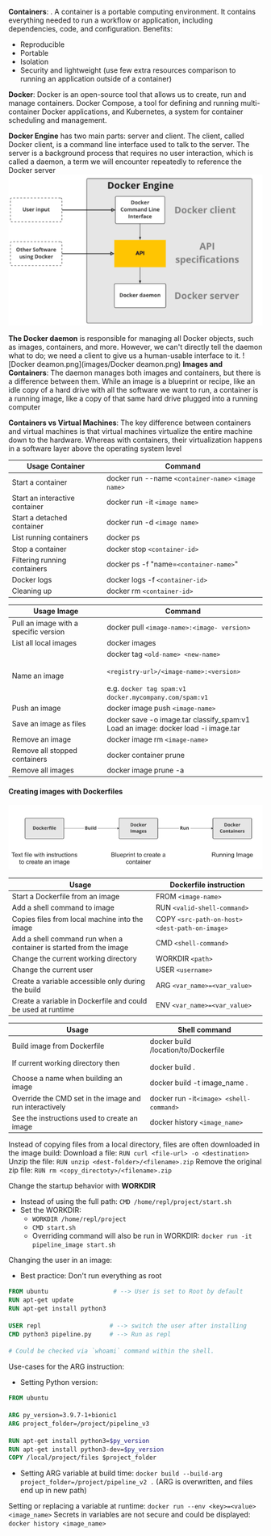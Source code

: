 **Containers**: . A container is a portable computing environment. It contains everything needed to run a workflow or application, including dependencies, code, and configuration.
Benefits:
- Reproducible
- Portable
- Isolation
- Security and lightweight (use few extra resources comparison to running an application outside of a container)

**Docker**: Docker is an open-source tool that allows us to create, run and manage containers. Docker Compose, a tool for defining and running multi-container Docker applications, and Kubernetes, a system for container scheduling and management.

**Docker Engine** has two main parts: server and client. The client, called Docker client, is a command line interface used to talk to the server. The server is a background process that requires no user interaction, which is called a daemon, a term we will encounter repeatedly to reference the Docker server
![Docker-Engine.png](images/Docker-Engine.png)

**The Docker daemon** is responsible for managing all Docker objects, such as images, containers, and more. However, we can't directly tell the daemon what to do; we need a client to give us a human-usable interface to it.
![Docker deamon.png](images/Docker deamon.png)
**Images and Containers**: The daemon manages both images and containers, but there is a difference between them. While an image is a blueprint or recipe, like an idle copy of a hard drive with all the software we want to run, a container is a running image, like a copy of that same hard drive plugged into a running computer

**Containers vs Virtual Machines**: The key difference between containers and virtual machines is that virtual machines virtualize the entire machine down to the hardware. Whereas with containers, their virtualization happens in a software layer above the operating system level

| Usage Container                | Command                                             |
| ------------------------------ | --------------------------------------------------- |
| Start a container              | docker run --name `<container-name>` `<image name>` |
| Start an interactive container | docker run -it `<image name>`                       |
| Start a detached container     | docker run -d `<image name>`                        |
| List running containers        | docker ps                                           |
| Stop a container               | docker stop `<container-id>`                        |
| Filtering running containers   | docker ps -f "name=`<container-name>`"              |
| Docker logs                    | docker logs -f `<container-id>`                     |
| Cleaning up                    | docker rm `<container-id>`                          |

| Usage Image                           | Command                                                                                                                                         |
| ------------------------------------- | ----------------------------------------------------------------------------------------------------------------------------------------------- |
| Pull an image with a specific version | docker pull `<image-name>:<image- version>`                                                                                                     |
| List all local images                 | docker images                                                                                                                                   |
| Name an image                         | docker tag `<old-name> <new-name>`<br><br>`<registry-url>/<image-name>:<version>`<br><br>e.g. `docker tag spam:v1 docker.mycompany.com/spam:v1` |
| Push an image                         | docker image push `<image-name>`                                                                                                                |
| Save an image as files                | docker save -o image.tar classify_spam:v1<br>Load an image: docker load -i image.tar                                                            |
| Remove an image                       | docker image rm `<image-name>`                                                                                                                  |
| Remove all stopped containers         | docker container prune                                                                                                                          |
| Remove all images                     | docker image prune -a                                                                                                                           |
#### Creating images with Dockerfiles
![DockerFiles.png](images/DockerFiles.png)

| Usage                                                              | Dockerfile instruction                           |
| ------------------------------------------------------------------ | ------------------------------------------------ |
| Start a Dockerfile from an image                                   | FROM `<image-name>`                              |
| Add a shell command to image<br>                                   | RUN `<valid-shell-command>`                      |
| Copies files from local machine into the image                     | COPY `<src-path-on-host>` `<dest-path-on-image>` |
| Add a shell command run when a container is started from the image | CMD `<shell-command>`                            |
| Change the current working directory                               | WORKDIR `<path>`                                 |
| Change the current user<br>                                        | USER `<username>`                                |
| Create a variable accessible only during the build                 | ARG `<var_name>=<var_value>`                     |
| Create a variable in Dockerfile and could be used at runtime       | ENV `<var_name>=<var_value>`<br>                 |

| Usage                                                                | Shell command                                              |
| -------------------------------------------------------------------- | ---------------------------------------------------------- |
| Build image from Dockerfile<br><br>If current working directory then | docker build /location/to/Dockerfile<br><br>docker build . |
| Choose a name when building an image                                 | docker build -t image_name .                               |
| Override the CMD set in the image and run interactively              | docker run -it`<image> <shell-command>`                    |
| See the instructions used to create an image                         | docker history `<image_name>`                              |

Instead of copying files from a local directory, files are often downloaded in the image build:
	 Download a file: `RUN curl <file-url> -o <destination>`
	 Unzip the file: `RUN unzip <dest-folder>/<filename>.zip`
	 Remove the original zip file: `RUN rm <copy_directoty>/<filename>.zip`

Change the startup behavior with **WORKDIR**
- Instead of using the full path: `CMD /home/repl/project/start.sh`
- Set the WORKDIR:
	- `WORKDIR /home/repl/project`
	- `CMD start.sh`
	- Overriding command will also be run in WORKDIR: `docker run -it pipeline_image start.sh`

Changing the user in an image:
 - Best practice: Don't run everything as root
```Dockerfile
FROM ubuntu                  # --> User is set to Root by default
RUN apt-get update
RUN apt-get install python3

USER repl                   # --> switch the user after installing
CMD python3 pipeline.py     # --> Run as repl

# Could be checked via `whoami` command within the shell.
```

Use-cases for the ARG instruction:
- Setting Python version:
```Dockerfile
FROM ubuntu

ARG py_version=3.9.7-1+bionic1
ARG project_folder=/project/pipeline_v3

RUN apt-get install python3=$py_version
RUN apt-get install python3-dev=$py_version
COPY /local/project/files $project_folder
```
-  Setting ARG variable at build time: `docker build --build-arg project_folder=/project/pipeline_v2 .` (ARG is overwritten, and files end up in new path)

Setting or replacing a variable at runtime: `docker run --env <key>=<value> <image_name>`
Secrets in variables are not secure and could be displayed: `docker history <image_name>`